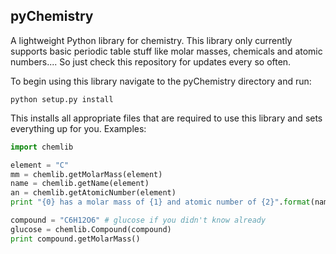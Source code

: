 pyChemistry
----------------

A lightweight Python library for chemistry.
This library only currently supports basic periodic table stuff like molar masses, chemicals and atomic numbers.... So just check this repository for updates every so often.

To begin using this library navigate to the pyChemistry directory and run:
```
python setup.py install
```
This installs all appropriate files that are required to use this library and sets everything up for you.
Examples:
```python
import chemlib

element = "C"
mm = chemlib.getMolarMass(element)
name = chemlib.getName(element)
an = chemlib.getAtomicNumber(element)
print "{0} has a molar mass of {1} and atomic number of {2}".format(name, mm, an)
```
```python
compound = "C6H12O6" # glucose if you didn't know already
glucose = chemlib.Compound(compound)
print compound.getMolarMass()
```
